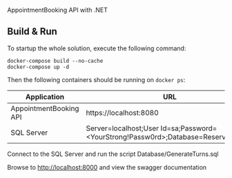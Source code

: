 AppointmentBooking API with .NET

## Build & Run

To startup the whole solution, execute the following command:

```
docker-compose build --no-cache
docker-compose up -d
```

Then the following containers should be running on `docker ps`:

| Application 	            | URL                                                                                  |
|--------------------       | ------------------------------------------------------------------------------------ |
| AppointmentBooking API 	  | https://localhost:8080                                                               |
| SQL Server 	              | Server=localhost;User Id=sa;Password=<YourStrong!Passw0rd>;Database=ReservaTurnos;   |

Connect to the SQL Server and run the script Database/GenerateTurns.sql

Browse to [http://localhost:8000](http://localhost:8000) and view the swagger documentation
